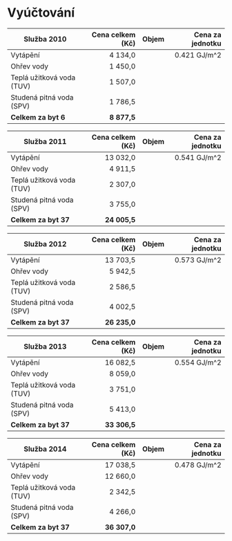 
Vyúčtování
==========


| Služba 2010               | Cena celkem (Kč) | Objem | Cena za jednotku |
|---------------------------|-----------------:|------:|-----------------:|
| Vytápění                  |     4 134,0      |       | 0.421 GJ/m^2     |
| Ohřev vody                |     1 450,0      |       |
| Teplá užitková voda (TUV) |     1 507,0      |
| Studená pitná voda (SPV)  |     1 786,5      |
| **Celkem za byt 6**       |   **8 877,5**    |

| Služba 2011               | Cena celkem (Kč) | Objem | Cena za jednotku |
|---------------------------|-----------------:|------:|-----------------:|
| Vytápění                  |    13 032,0      |       | 0.541 GJ/m^2     |
| Ohřev vody                |     4 911,5      |       |
| Teplá užitková voda (TUV) |     2 307,0      |
| Studená pitná voda (SPV)  |     3 755,0      |
| **Celkem za byt 37**      |  **24 005,5**    |

| Služba 2012               | Cena celkem (Kč) | Objem | Cena za jednotku |
|---------------------------|-----------------:|------:|-----------------:|
| Vytápění                  |    13 703,5      |       | 0.573 GJ/m^2     |
| Ohřev vody                |     5 942,5      |       |
| Teplá užitková voda (TUV) |     2 586,5      |
| Studená pitná voda (SPV)  |     4 002,5      |
| **Celkem za byt 37**      |  **26 235,0**    |

| Služba 2013               | Cena celkem (Kč) | Objem | Cena za jednotku |
|---------------------------|-----------------:|------:|-----------------:|
| Vytápění                  |    16 082,5      |       | 0.554 GJ/m^2     |     
| Ohřev vody                |     8 059,0      |       |
| Teplá užitková voda (TUV) |     3 751,0      |
| Studená pitná voda (SPV)  |     5 413,0      |
| **Celkem za byt 37**      |  **33 306,5**    |

| Služba 2014               | Cena celkem (Kč) | Objem | Cena za jednotku |
|---------------------------|-----------------:|------:|-----------------:|
| Vytápění                  |    17 038,5      |       | 0.478 GJ/m^2     |
| Ohřev vody                |    12 660,0      |       |
| Teplá užitková voda (TUV) |     2 342,5      |
| Studená pitná voda (SPV)  |     4 266,0      |
| **Celkem za byt 37**      |  **36 307,0**    |

